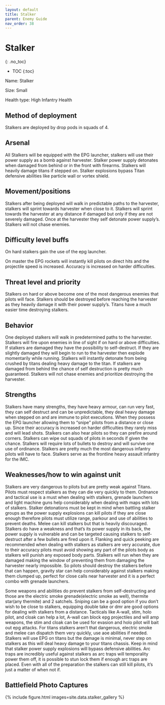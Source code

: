 ```yaml
---
layout: default
title: Stalker
parent: Enemy Guide
nav_order: 38
---
```


# Stalker
{: .no_toc}

- TOC
{:toc}

Name: Stalker

Size: Small

Health type: High Infantry Health

## Method of deployment

Stalkers are deployed by drop pods in squads of 4. 

## Arsenal

All Stalkers will be equipped with the EPG launcher, stalkers will use their power supply as a bomb against harvester. Stalker power supply detonates when damaged from behind or in the front with firearms. Stalkers will heavily damage titans if stepped on. Stalker explosions bypass Titan defensive abilities like particle wall or vortex shield. 

## Movement/positions

Stalkers after being deployed will walk in predictable paths to the harvester, stalkers will sprint towards harvester when close to it. Stalkers will sprint towards the harvester at any distance if damaged but only if they are not severely damaged. Once at the harvester they self detonate power supply’s. Stalkers will not chase enemies. 

## Difficulty level buffs

On hard stalkers gain the use of the epg launcher.

On master the EPG rockets will instantly kill pilots on direct hits and the projectile speed is increased. Accuracy is increased on harder difficulties. 

## Threat level and priority 

Stalkers on hard or above become one of the most dangerous enemies that pilots will face. Stalkers should be destroyed before reaching the harvester as they heavily damage it with their power supply’s. Titans have a much easier time destroying stalkers. 

## Behavior

One deployed stalkers will walk in predetermined paths to the harvester. Stalkers will fire upon enemies in line of sight if on hard or above difficulties. If stalkers are damaged they have the possibility to self-destruct. If they are slightly damaged they will begin to run to the harvester then explode momentarily while running. Stalkers will instantly detonate from being crushed by titans dealing heavy damage to the titan. If stalkers are damaged from behind the chance of self destruction is pretty much guaranteed. Stalkers will not chase enemies and prioritize destroying the harvester. 

## Strengths

Stalkers have many strengths, they have heavy armour, can run very fast, they can self destruct and can be unpredictable, they deal heavy damage when stepped on and are immune to pilot executions. When they possess the EPG launcher allowing them to “snipe” pilots from a distance or close up. Since their accuracy is increased on harder difficulties they rarely miss and will lead shots. Stalkers can also hear pilots so they can prefire around corners. Stalkers can wipe out squads of pilots in seconds if given the chance. Stalkers will require lots of bullets to destroy and will survive one use of ordinance. Stalkers are pretty much the most dangerous infantry pilots will have to face. Stalkers serve as the frontline heavy assault infantry for the IMC. 

## Weaknesses/how to win against unit 

Stalkers are very dangerous to pilots but are pretty weak against Titans. Pilots must respect stalkers as they can die very quickly to them. Ordnance and tactical use is a must when dealing with stalkers, grenade launchers and light machine guns help considerably when dealing with maps with lots of stalkers. Stalker detonations must be kept in mind when battling stalker groups as the power supply explosions can kill pilots if they are close enough therefore pilots must utilize range, parkour and use of abilities to prevent deaths. Melee can kill stalkers but that is heavily discouraged. Stalkers do have a weakness and that’s its power supply in its back, the power supply is vulnerable and can be targeted causing stalkers to self-destruct after a few bullets are fired upon it. Flanking and quick peeking are recommended when dealing with stalkers as stalkers are very accurate, due to their accuracy pilots must avoid showing any part of the pilots body as stalkers will punish any exposed body parts. Stalkers will run when they are damaged making the window of preventing them from damaging the harvester nearly impossible. So pilots should destroy the stalkers before that can happen, gravity star can help considerably against stalkers making them clumped up, perfect for close calls near harvester and it is a perfect combo with grenade launchers.

Some weapons and abilities do prevent stalkers from self-destructing and those are the electric smoke grenade(electric smoke as well), thermite star(any thermite) and 2 satchels. Sniping can be a good option if you don’t wish to be close to stalkers, equipping double take or dmr are good options for dealing with stalkers from a distance. Tacticals like A-wall, stim, holo pilot, and cloak can help a lot, A-wall can block epg projectiles and will amp weapons, the stim and cloak can be used for evasion and holo pilot will bait out epg attacks. For titans stalkers aren’t that dangerous, electric smoke and melee can dispatch them very quickly, use aoe abilities if needed. Stalkers will use EPG on titans but the damage is minimal, never step on stalkers as this will deal heavy damage to your titans chassis. Keep in mind that stalker power supply explosions will bypass defensive abilities. Arc traps are incredibly useful against stalkers as arc traps will temporality power them off, it is possible to stun lock them if enough arc traps are placed. Even with all of the preparation the stalkers can still kill pilots, it’s just a matter of when not if. 

## Battlefield Photo Captures

{% include figure.html images=site.data.stalker_gallery %}